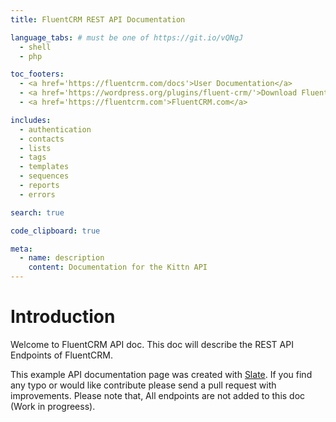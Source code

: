```yaml
---
title: FluentCRM REST API Documentation

language_tabs: # must be one of https://git.io/vQNgJ
  - shell
  - php

toc_footers:
  - <a href='https://fluentcrm.com/docs'>User Documentation</a>
  - <a href='https://wordpress.org/plugins/fluent-crm/'>Download FluentCRM</a>
  - <a href='https://fluentcrm.com'>FluentCRM.com</a>

includes:
  - authentication
  - contacts
  - lists
  - tags
  - templates
  - sequences
  - reports
  - errors

search: true

code_clipboard: true

meta:
  - name: description
    content: Documentation for the Kittn API
---
```


# Introduction

Welcome to FluentCRM API doc. This doc will describe the REST API Endpoints of FluentCRM.

This example API documentation page was created with [Slate](https://github.com/slatedocs/slate). If you find any typo or would like contribute please send a pull request with improvements. Please note that, All endpoints are not added to this doc (Work in progreess). 

